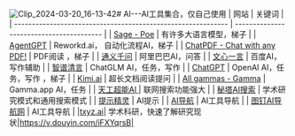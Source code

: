 ![Clip_2024-03-20_16-13-42](https://github.com/Fengling39/AI---/assets/100480928/24d020da-21fb-4bcd-a2a9-c259b6c81270)# AI---AI工具集合，仅自己使用
| 网站                                                         | 关键词                                   |
| ------------------------------------------------------------ | ---------------------------------------- |
| [Sage - Poe](https://poe.com/)                               | 有许多大语言模型，梯子     |
| [AgentGPT](https://agentgpt.reworkd.ai/zh)                   | Reworkd.ai， 自动化流程AI，梯子                |
| [ChatPDF - Chat with any PDF!](https://www.chatpdf.com/)     | PDF阅读 ，梯子                  |
| [通义千问](https://qianwen.aliyun.com/?chatId=94254c65405b4e9e935546a87d8c22a0) | 阿里巴巴AI，问答                         |
| [文心一言](https://yiyan.baidu.com/)                         | 百度AI，写作辅助                         |
| [智谱清言](https://chatglm.cn/main/detail)                   | ChatGLM AI，任务，写作                   |
| [ChatGPT](https://chat.openai.com/)                          | OpenAI AI，任务，写作 ，梯子                   |
| [Kimi.ai](https://kimi.moonshot.cn/chat/cnphb24odhstlh281bfg) |    超长文档阅读提问                |
| [All gammas - Gamma](https://gamma.app/)                     | Gamma.app AI，任务                       |
| [天工超能AI ](https://search.tiangong.cn/) | 联网搜索功能强大 |
| [秘塔AI搜索](https://metaso.cn/)                             | 学术研究模式和通用搜索模式                            |
| [提示精灵](http://www.promptgenius.site/)                    | AI提示                                   |
| [AI导航](https://toolsdar.cn/ai) | AI工具导航          |
| [图钉AI导航网](https://www.tudingai.com/)                    | AI工具导航                               |
|[txyz.ai](https://app.txyz.ai/)|                              学术科研，快速了解研究现状|https://v.douyin.com/iFXYqrsB|

